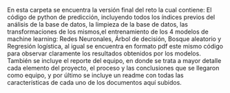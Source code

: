 En esta carpeta se encuentra la versión final del reto la cual contiene: El código de python de predicción, incluyendo todos los índices previos del análisis de la base de datos, la limpieza de la base de datos, las transformaciones de los mismos,el entrenamiento de los 4 modelos de machine learning: Redes Neuronales, Árbol de decisión, Bosque aleatorio y Regresión logística, al igual se encuentra en formato pdf este mismo código para observar claramente los resultados obtenidos por los modelos.
También se incluye el reporte del equipo, en donde se trata a mayor detalle cada elemento del proyecto, el proceso y las conclusiones que se llegaron como equipo, y por último se incluye un readme con todas las características de cada uno de los documentos aquí subidos.

